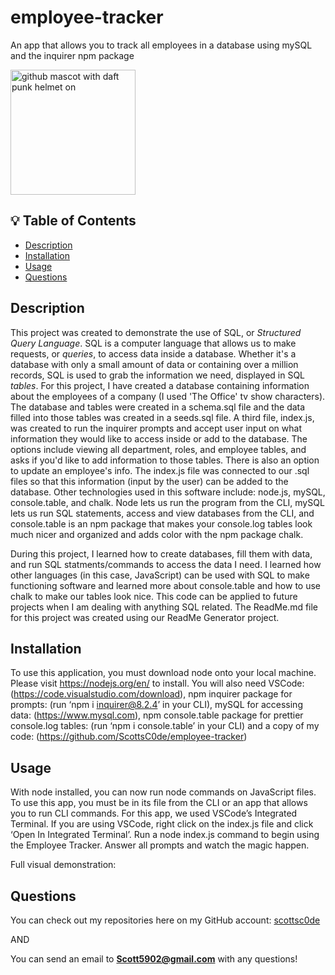 # employee-tracker
An app that allows you to track all employees in a database using mySQL and the inquirer npm package

<img src="https://octodex.github.com/images/daftpunktocat-thomas.gif" alt="github mascot with daft punk helmet on" width="200"/>

## 💡 Table of Contents

- [Description](#description-id)
- [Installation](#installation-id)
- [Usage](#usage-id)
- [Questions](#questions-id)

## <a id="description-id"></a>Description
This project was created to demonstrate the use of SQL, or *Structured Query Language*. SQL is a computer language that allows us to make requests, or *queries*, to access data inside a database. Whether it's a database with only a small amount of data or containing over a million records, SQL is used to grab the information we need, displayed in SQL *tables*. For this project, I have created a database containing information about the employees of a company (I used 'The Office' tv show characters). The database and tables were created in a schema.sql file and the data filled into those tables was created in a seeds.sql file. A third file, index.js, was created to run the inquirer prompts and accept user input on what information they would like to access inside or add to the database. The options include viewing all department, roles, and employee tables, and asks if you'd like to add information to those tables. There is also an option to update an employee's info. The index.js file was connected to our .sql files so that this information (input by the user) can be added to the database. Other technologies used in this software include: node.js, mySQL, console.table, and chalk. Node lets us run the program from the CLI, mySQL lets us run SQL statements, access and view databases from the CLI, and console.table is an npm package that makes your console.log tables look much nicer and organized and adds color with the npm package chalk.

During this project, I learned how to create databases, fill them with data, and run SQL statments/commands to access the data I need. I learned how other languages (in this case, JavaScript) can be used with SQL to make functioning software and learned more about console.table and how to use chalk to make our tables look nice. This code can be applied to future projects when I am dealing with anything SQL related. The ReadMe.md file for this project was created using our ReadMe Generator project.

## <a id="installation-id"></a>Installation
To use this application, you must download node onto your local machine. Please visit https://nodejs.org/en/ to install. You will also need VSCode: (https://code.visualstudio.com/download), npm inquirer package for prompts: (run ‘npm i inquirer@8.2.4’ in your CLI), mySQL for accessing data: (https://www.mysql.com), npm console.table package for prettier console.log tables: (run ‘npm i console.table’ in your CLI) and a copy of my code: (https://github.com/ScottsC0de/employee-tracker)
    
## <a id="usage-id"></a>Usage
With node installed, you can now run node commands on JavaScript files. To use this app, you must be in its file from the CLI or an app that allows you to run CLI commands. For this app, we used VSCode’s Integrated Terminal. If you are using VSCode, right click on the index.js file and click ‘Open In Integrated Terminal’. Run a node index.js command to begin using the Employee Tracker. Answer all prompts and watch the magic happen.

Full visual demonstration:

## <a id="questions-id"></a>Questions
You can check out my repositories here on my GitHub account: 
<a href="https://github.com/scottsc0de">scottsc0de</a>

AND

You can send an email to **Scott5902@gmail.com** with any questions!